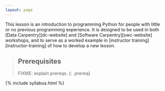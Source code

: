 ```yaml
---
layout: page
---
```

This lesson is an introduction to programming Python for people with little or no previous programming experience.
It is designed to be used in both [Data Carpentry][dc-website] and [Software Carpentry][swc-website] workshops,
and to serve as a worked example in [instructor training][instructor-training] of how to develop a new lesson.

> ## Prerequisites
>
> FIXME: explain prereqs.
{: .prereq}

{% include syllabus.html %}
